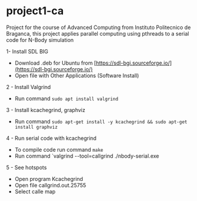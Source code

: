 # project1-ca

Project for the course of Advanced Computing from Instituto Politecnico de Braganca, this project applies parallel computing using pthreads to a serial code for N-Body simulation

1- Install SDL BIG
- Download .deb for Ubuntu from [https://sdl-bgi.sourceforge.io/](https://sdl-bgi.sourceforge.io/)
- Open file with Other Applications (Software Install)

2 - Install Valgrind
- Run command `sudo apt install valgrind`

3 - Install kcachegrind, graphviz
- Run command `sudo apt-get install -y kcachegrind && sudo apt-get install graphviz`

4 - Run serial code with kcachegrind
- To compile code run command `make`
- Run command `valgrind --tool=callgrind ./nbody-serial.exe

5 - See hotspots
- Open program Kcachegrind
- Open file callgrind.out.25755
- Select calle map

